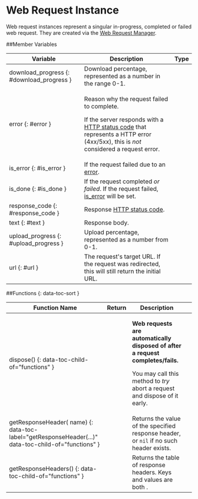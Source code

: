 # Web Request Instance

Web request instances represent a singular in-progress, completed or failed web request. They are created via the [Web Request Manager](manager.md).

##Member Variables

Variable | Description | Type
-- | -- | :--
download_progress {: #download_progress } | Download percentage, represented as a number in the range 0-1. | [<span class="tag flo"></span>](../types.md)
error {: #error } | <p>Reason why the request failed to complete.</p><p>If the server responds with a [HTTP status code](#response_code) that represents a HTTP error (4xx/5xx), this is _not_ considered a request error.</p> | [<span class="tag str"></span>](../types.md)
is_error {: #is_error } | If the request failed due to an [error](#error). | [<span class="tag boo"></span>](../types.md)
is_done {: #is_done } | If the request completed _or failed_. If the request failed, [is_error](#is_error) will be set. | [<span class="tag boo"></span>](../types.md)
response_code {: #response_code } | Response [HTTP status code](https://developer.mozilla.org/en-US/docs/Web/HTTP/Status). | [<span class="tag number"></span>](../types.md)
text {: #text } | Response body. | [<span class="tag str"></span>](../types.md)
upload_progress {: #upload_progress } | Upload percentage, represented as a number from 0-1. | [<span class="tag flo"></span>](../types.md)
url {: #url } | The request's target URL. If the request was redirected, this will still return the initial URL. | [<span class="tag str"></span>](../types.md)

##Functions {: data-toc-sort }

Function Name | Return | Description | &nbsp;
-- | -- | -- | --:
dispose() {: data-toc-child-of="functions" } | | <p>**Web requests are automatically disposed of after a request completes/fails.**</p><p>You may call this method to _try_ abort a request and dispose of it early.</p> |
getResponseHeader([<span class="tag str"></span>](../types.md) name) {: data-toc-label="getResponseHeader(...)" data-toc-child-of="functions" } | [<span class="ret str"></span>](../types.md) | Returns the value of the specified response header, or `nil` if no such header exists. |
getResponseHeaders() {: data-toc-child-of="functions" } | [<span class="ret tab"></span>](../types.md)  | Returns the table of response headers. Keys and values are both [<span class="tag str"></span>](../types.md). |
